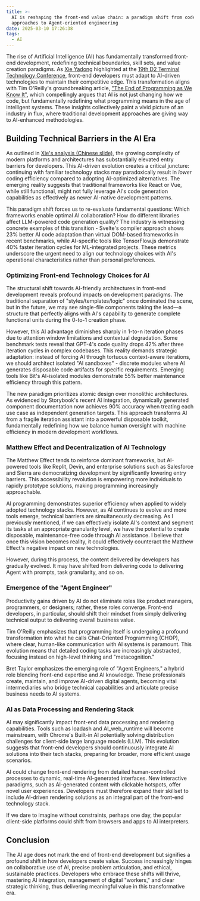 ```yaml
---
title: >-
  AI is reshaping the front-end value chain: a paradigm shift from code-centric
  approaches to Agent-oriented engineering
date: 2025-03-10 17:26:38
tags:
  - AI
---
```


The rise of Artificial Intelligence (AI) has fundamentally transformed front-end development, redefining technical boundaries, skill sets, and value creation paradigms. As [Xie Yadong](https://www.yadongxie.com/) highlighted at the [19th D2 Terminal Technology Conference](https://d2.alibabatech.com/), front-end developers must adapt to AI-driven technologies to maintain their competitive edge. This transformation aligns with Tim O'Reilly's groundbreaking article, ["The End of Programming as We Know It"](https://www.oreilly.com/radar/the-end-of-programming-as-we-know-it/), which compellingly argues that AI is not just changing how we code, but fundamentally redefining what programming means in the age of intelligent systems. These insights collectively paint a vivid picture of an industry in flux, where traditional development approaches are giving way to AI-enhanced methodologies.

## Building Technical Barriers in the AI Era

As outlined in [Xie's analysis (Chinese slide)](https://www.yadongxie.com/thriving-in-the-ai-age-reinventing-front-end-development-value.pdf), the growing complexity of modern platforms and architectures has substantially elevated entry barriers for developers. This AI-driven evolution creates a critical juncture: continuing with familiar technology stacks may paradoxically result in *lower* coding efficiency compared to adopting AI-optimized alternatives. The emerging reality suggests that traditional frameworks like React or Vue, while still functional, might not fully leverage AI's code generation capabilities as effectively as newer AI-native development patterns.

This paradigm shift forces us to re-evaluate fundamental questions: Which frameworks enable optimal AI collaboration? How do different libraries affect LLM-powered code generation quality? The industry is witnessing concrete examples of this transition - Svelte's compiler approach shows 23% better AI code adaptation than virtual DOM-based frameworks in recent benchmarks, while AI-specific tools like TensorFlow.js demonstrate 40% faster iteration cycles for ML-integrated projects. These metrics underscore the urgent need to align our technology choices with AI's operational characteristics rather than personal preferences.

### Optimizing Front-end Technology Choices for AI

The structural shift towards AI-friendly architectures in front-end development reveals profound impacts on development paradigms. The traditional separation of "styles/templates/logic" once dominated the scene, but in the future, we may see single-file components taking the lead—a structure that perfectly aligns with AI's capability to generate complete functional units during the 0-to-1 creation phase.

However, this AI advantage diminishes sharply in 1-to-n iteration phases due to attention window limitations and contextual degradation. Some benchmark tests reveal that GPT-4's code quality drops 42% after three iteration cycles in complex codebases. This reality demands strategic adaptation: instead of forcing AI through tortuous context-aware iterations, we should architect isolated "AI sandboxes" - discrete modules where AI generates disposable code artifacts for specific requirements. Emerging tools like Bit's AI-isolated modules demonstrate 55% better maintenance efficiency through this pattern.

The new paradigm prioritizes atomic design over monolithic architectures. As evidenced by Storybook's recent AI integration, dynamically generated component documentation now achieves 90% accuracy when treating each use case as independent generation targets. This approach transforms AI from a fragile iteration assistant into a powerful disposable toolkit, fundamentally redefining how we balance human oversight with machine efficiency in modern development workflows.

### Matthew Effect and Decentralization of AI Technology

The Matthew Effect tends to reinforce dominant frameworks, but AI-powered tools like Replit, Devin, and enterprise solutions such as Salesforce and Sierra are democratizing development by significantly lowering entry barriers. This accessibility revolution is empowering more individuals to rapidly prototype solutions, making programming increasingly approachable.

AI programming demonstrates superior efficiency when applied to widely adopted technology stacks. However, as AI continues to evolve and more tools emerge, technical barriers are simultaneously decreasing. As I previously mentioned, if we can effectively isolate AI's context and segment its tasks at an appropriate granularity level, we have the potential to create disposable, maintenance-free code through AI assistance. I believe that once this vision becomes reality, it could effectively counteract the Matthew Effect's negative impact on new technologies.

However, during this process, the content delivered by developers has gradually evolved. It may have shifted from delivering code to delivering Agent with prompts, task granularity, and so on.

### Emergence of the "Agent Engineer"

Productivity gains driven by AI do not eliminate roles like product managers, programmers, or designers; rather, these roles converge. Front-end developers, in particular, should shift their mindset from simply delivering technical output to delivering overall business value.

Tim O'Reilly emphasizes that programming itself is undergoing a profound transformation into what he calls Chat-Oriented Programming (CHOP), where clear, human-like communication with AI systems is paramount. This evolution means that detailed coding tasks are increasingly abstracted, focusing instead on high-level thinking and "metacognition."

Bret Taylor emphasizes the emerging role of "Agent Engineers," a hybrid role blending front-end expertise and AI knowledge. These professionals create, maintain, and improve AI-driven digital agents, becoming vital intermediaries who bridge technical capabilities and articulate precise business needs to AI systems.

### AI as Data Processing and Rendering Stack

AI may significantly impact front-end data processing and rendering capabilities. Tools such as loadash and AI_web_runtime will become mainstream, with Chrome's Built-in AI potentially solving distribution challenges for client-side large language models (LLM). This evolution suggests that front-end developers should continuously integrate AI solutions into their tech stacks, preparing for broader, more efficient usage scenarios.

AI could change front-end rendering from detailed human-controlled processes to dynamic, real-time AI-generated interfaces. New interactive paradigms, such as AI-generated content with clickable hotspots, offer novel user experiences. Developers must therefore expand their skillset to include AI-driven rendering solutions as an integral part of the front-end technology stack.

If we dare to imagine without constraints, perhaps one day, the popular client-side platforms could shift from browsers and apps to AI interpreters.

## Conclusion

The AI age does not mark the end of front-end development but signifies a profound shift in how developers create value. Success increasingly hinges on collaborative use of AI, precise problem articulation, and ethical, sustainable practices. Developers who embrace these shifts will thrive, mastering AI integration, management of digital "workers," and clear strategic thinking, thus delivering meaningful value in this transformative era.
